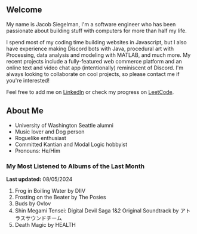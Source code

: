 
## Welcome
My name is Jacob Siegelman, I'm a software engineer who has been passionate about building stuff with computers for more than half my life.

I spend most of my coding time building websites in Javascript, but I also have experience making Discord bots with Java, procedural art with Processing, data analysis and modeling with MATLAB, and much more. My recent projects include a fully-featured web commerce platform and an online text and video chat app (intentionally) reminiscent of Discord. I'm always looking to collaborate on cool projects, so please contact me if you're interested!

Feel free to add me on [LinkedIn](https://www.linkedin.com/in/jacob-siegelman/) or check my progress on [LeetCode](https://leetcode.com/jsiegelman/).

## About Me
- University of Washington Seattle alumni
- Music lover and Dog person
- Roguelike enthusiast
- Committed Kantian and Modal Logic hobbyist
- Pronouns: He/Him

### My Most Listened to Albums of the Last Month
**Last updated:** 08/05/2024 <!-- lfm -->   
1. <!-- lfm -->Frog in Boiling Water by DIIV  
2. <!-- lfm -->Frosting on the Beater by The Posies  
3. <!-- lfm -->Buds by Ovlov  
4. <!-- lfm -->Shin Megami Tensei: Digital Devil Saga 1&2 Original Soundtrack by アトラスサウンドチーム  
5. <!-- lfm -->Death Magic by HEALTH  
